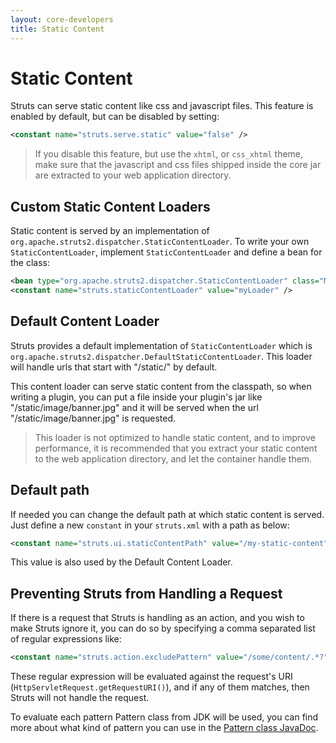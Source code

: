 ```yaml
---
layout: core-developers
title: Static Content
---
```


# Static Content

Struts can serve static content like css and javascript files. This feature is enabled by default, but can be disabled 
by setting:

```xml
<constant name="struts.serve.static" value="false" />
```

> If you disable this feature, but use the `xhtml`, or `css_xhtml` theme, make sure that the javascript and css files 
> shipped inside the core jar are extracted to your web application directory.

## Custom Static Content Loaders

Static content is served by an implementation of `org.apache.struts2.dispatcher.StaticContentLoader`. To write your own
`StaticContentLoader`, implement `StaticContentLoader` and define a bean for the class:

```xml
<bean type="org.apache.struts2.dispatcher.StaticContentLoader" class="MyStaticContentLoader" name="myLoader" />
<constant name="struts.staticContentLoader" value="myLoader" />
```

## Default Content Loader

Struts provides a default implementation of `StaticContentLoader` which is `org.apache.struts2.dispatcher.DefaultStaticContentLoader`. 
This loader will handle urls that start with "/static/" by default. 

This content loader can serve static content from the classpath, so when writing a plugin, you can put a file inside 
your plugin's jar like "/static/image/banner.jpg" and it will be served when the url "/static/image/banner.jpg" is 
requested. 

> This loader is not optimized to handle static content, and to improve performance, it is recommended that you extract 
> your static content to the web application directory, and let the container handle them.

## Default path

If needed you can change the default path at which static content is served. Just define a new `constant` in your
`struts.xml` with a path as below:

```xml
<constant name="struts.ui.staticContentPath" value="/my-static-content"/>
```

This value is also used by the Default Content Loader.

## Preventing Struts from Handling a Request

If there is a request that Struts is handling as an action, and you wish to make Struts ignore it, you can do so by specifying 
a comma separated list of regular expressions like:

```xml
<constant name="struts.action.excludePattern" value="/some/content/.*?" />
```

These regular expression will be evaluated against the request's URI (`HttpServletRequest.getRequestURI()`), and if any 
of them matches, then Struts will not handle the request.

To evaluate each pattern Pattern class from JDK will be used, you can find more about what kind of pattern you can use 
in the [Pattern class JavaDoc](http://docs.oracle.com/javase/1.5.0/docs/api/java/util/regex/Pattern.html).
